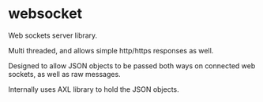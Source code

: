 # websocket

Web sockets server library.

Multi threaded, and allows simple http/https responses as well.

Designed to allow JSON objects to be passed both ways on connected web sockets,
as well as raw messages.

Internally uses AXL library to hold the JSON objects.

